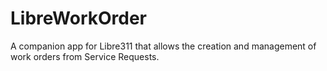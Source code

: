 # LibreWorkOrder
A companion app for Libre311 that allows the creation and management of work orders from Service Requests.
